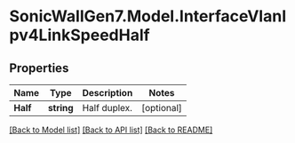 # SonicWallGen7.Model.InterfaceVlanIpv4LinkSpeedHalf

## Properties

Name | Type | Description | Notes
------------ | ------------- | ------------- | -------------
**Half** | **string** | Half duplex. | [optional] 

[[Back to Model list]](../README.md#documentation-for-models) [[Back to API list]](../README.md#documentation-for-api-endpoints) [[Back to README]](../README.md)

